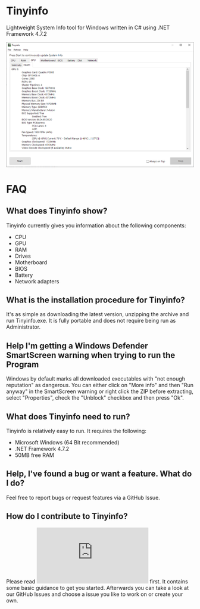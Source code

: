 # Tinyinfo
Lightweight System Info tool for Windows written in C# using .NET Framework 4.7.2

![Preview](https://github.com/Lion-Craft/Tinyinfo/blob/master/Tinyinfo/Preview.png?raw=true)
# FAQ
## What does Tinyinfo show?
Tinyinfo currently gives you information about the following components:
- CPU
- GPU
- RAM
- Drives
- Motherboard
- BIOS
- Battery
- Network adapters
## What is the installation procedure for Tinyinfo?
It's as simple as downloading the latest version, unzipping the archive and run Tinyinfo.exe.
It is fully portable and does not require being run as Administrator.
## Help I'm getting a Windows Defender SmartScreen warning when trying to run the Program
Windows by default marks all downloaded executables with "not enough reputation" as dangerous. 
You can either click on "More info" and then "Run anyway" in the SmartScreen warning or right click the ZIP before extracting, select "Properties", check the "Unblock" checkbox and then press "Ok".
## What does Tinyinfo need to run?
Tinyinfo is relatively easy to run. It requires the following:
- Microsoft Windows (64 Bit recommended)
- .NET Framework 4.7.2
- 50MB free RAM
## Help, I've found a bug or want a feature. What do I do?
Feel free to report bugs or request features via a GitHub Issue.
## How do I contribute to Tinyinfo?
Please read ![CONTRIBUTING.md](https://github.com/Lion-Craft/Tinyinfo/blob/master/CONTRIBUTING.md) first. It contains some basic guidance to get you started.
Afterwards you can take a look at our GitHub Issues and choose a issue you like to work on or create your own.
